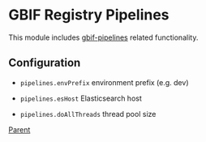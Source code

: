 # GBIF Registry Pipelines

This module includes [gbif-pipelines](https://github.com/gbif/pipelines) related functionality.

## Configuration

 * `pipelines.envPrefix` environment prefix (e.g. dev)

 * `pipelines.esHost` Elasticsearch host

 * `pipelines.doAllThreads` thread pool size

[Parent](../README.md)
